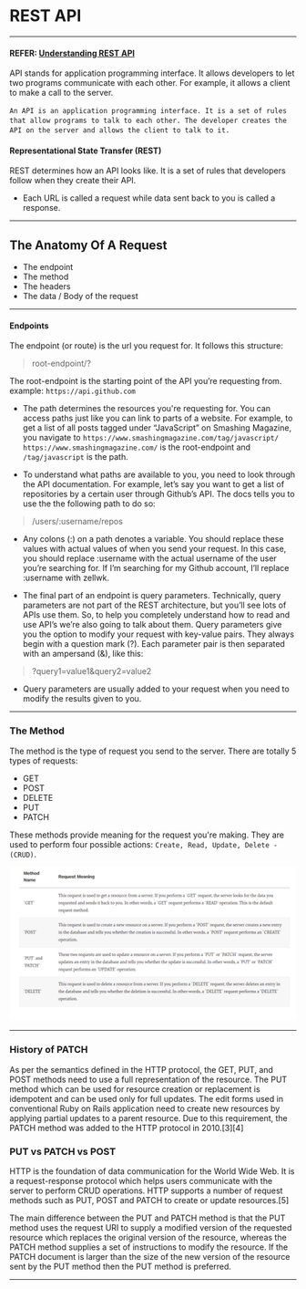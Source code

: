 # REST API

---

#### REFER: [Understanding REST API](https://www.smashingmagazine.com/2018/01/understanding-using-rest-api/)


API stands for application programming interface. It allows developers to let two programs communicate with each other. For example, it allows a client to make a call to the server.

`An API is an application programming interface. It is a set of rules that allow programs to talk to each other. The developer creates the API on the server and allows the client to talk to it.`

#### Representational State Transfer (REST)
REST determines how an API looks like. It is a set of rules that developers follow when they create their API.

- Each URL is called a request while data sent back to you is called a response.

---

## The Anatomy Of A Request

- The endpoint
- The method 
- The headers
- The data / Body of the request

---

#### Endpoints
The endpoint (or route) is the url you request for. It follows this structure:

> root-endpoint/?

The root-endpoint is the starting point of the API you’re requesting from.
example: `https://api.github.com`

- The path determines the resources you're requesting for. You can access paths just like you can link to parts of a website. For example, to get a list of all posts tagged under “JavaScript” on Smashing Magazine, you navigate to `https://www.smashingmagazine.com/tag/javascript/` `https://www.smashingmagazine.com/` is the root-endpoint and `/tag/javascript` is the path.

- To understand what paths are available to you, you need to look through the API documentation. For example, let’s say you want to get a list of repositories by a certain user through Github’s API. The docs tells you to use the the following path to do so:

> /users/:username/repos

- Any colons (:) on a path denotes a variable. You should replace these values with actual values of when you send your request. In this case, you should replace :username with the actual username of the user you’re searching for. If I’m searching for my Github account, I’ll replace :username with zellwk.

- The final part of an endpoint is query parameters. Technically, query parameters are not part of the REST architecture, but you’ll see lots of APIs use them. So, to help you completely understand how to read and use API’s we’re also going to talk about them. Query parameters give you the option to modify your request with key-value pairs. They always begin with a question mark (?). Each parameter pair is then separated with an ampersand (&), like this:

> ?query1=value1&query2=value2

- Query parameters are usually added to your request when you need to modify the results given to you.

---

### The Method

The method is the type of request you send to the server. There are totally 5 types of requests:
- GET
- POST
- DELETE
- PUT
- PATCH

These methods provide meaning for the request you're making. They are used to perform four possible actions: `Create, Read, Update, Delete - (CRUD)`.


![Types of Methods](https://github.com/varnaa/roadmap-to-backend-developer/blob/master/screenshots/themethod.png)



---

### History of PATCH
As per the semantics defined in the HTTP protocol, the GET, PUT, and POST methods need to use a full representation of the resource. The PUT method which can be used for resource creation or replacement is idempotent and can be used only for full updates. The edit forms used in conventional Ruby on Rails application need to create new resources by applying partial updates to a parent resource. Due to this requirement, the PATCH method was added to the HTTP protocol in 2010.[3][4]

### PUT vs PATCH vs POST
HTTP is the foundation of data communication for the World Wide Web. It is a request-response protocol which helps users communicate with the server to perform CRUD operations. HTTP supports a number of request methods such as PUT, POST and PATCH to create or update resources.[5]

The main difference between the PUT and PATCH method is that the PUT method uses the request URI to supply a modified version of the requested resource which replaces the original version of the resource, whereas the PATCH method supplies a set of instructions to modify the resource. If the PATCH document is larger than the size of the new version of the resource sent by the PUT method then the PUT method is preferred.

---